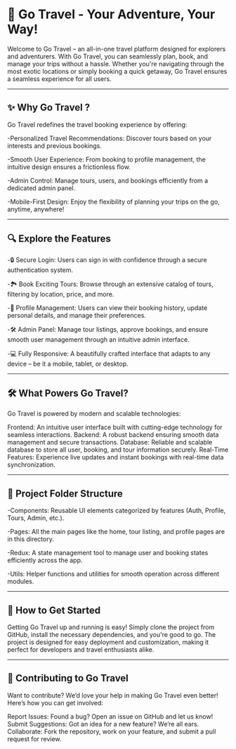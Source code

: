 # 🌟 Go Travel - Your Adventure, Your Way!
Welcome to Go Travel – an all-in-one travel platform designed for explorers and adventurers. With Go Travel, you can seamlessly plan, book, and manage your trips without a hassle. Whether you're navigating through the most exotic locations or simply booking a quick getaway, Go Travel ensures a seamless experience for all users.

---

## ✨ Why Go Travel ?

Go Travel redefines the travel booking experience by offering:

-Personalized Travel Recommendations: Discover tours based on your interests and previous bookings.

-Smooth User Experience: From booking to profile management, the intuitive design ensures a frictionless flow.

-Admin Control: Manage tours, users, and bookings efficiently from a dedicated admin panel.

-Mobile-First Design: Enjoy the flexibility of planning your trips on the go, anytime, anywhere!

---

## 🔍 Explore the Features

-🔒 Secure Login: Users can sign in with confidence through a secure authentication system.

-🏞️ Book Exciting Tours: Browse through an extensive catalog of tours, filtering by location, price, and more.

-👤 Profile Management: Users can view their booking history, update personal details, and manage their preferences.

-🛠 Admin Panel: Manage tour listings, approve bookings, and ensure smooth user management through an intuitive admin interface.

-💻 Fully Responsive: A beautifully crafted interface that adapts to any device – be it a mobile, tablet, or desktop.


---

## 🛠 What Powers Go Travel?
Go Travel is powered by modern and scalable technologies:

Frontend: An intuitive user interface built with cutting-edge technology for seamless interactions.
Backend: A robust backend ensuring smooth data management and secure transactions.
Database: Reliable and scalable database to store all user, booking, and tour information securely.
Real-Time Features: Experience live updates and instant bookings with real-time data synchronization.

---

## 📂 Project Folder Structure

-Components: Reusable UI elements categorized by features (Auth, Profile, Tours, Admin, etc.).

-Pages: All the main pages like the home, tour listing, and profile pages are in this directory.

-Redux: A state management tool to manage user and booking states efficiently across the app.

-Utils: Helper functions and utilities for smooth operation across different modules.

---

## 🚀 How to Get Started
Getting Go Travel up and running is easy! Simply clone the project from GitHub, install the necessary dependencies, and you're good to go. The project is designed for easy deployment and customization, making it perfect for developers and travel enthusiasts alike.

---

## 🤝 Contributing to Go Travel
Want to contribute? We’d love your help in making Go Travel even better!
Here’s how you can get involved:

Report Issues: Found a bug? Open an issue on GitHub and let us know!
Submit Suggestions: Got an idea for a new feature? We’re all ears.
Collaborate: Fork the repository, work on your feature, and submit a pull request for review.
